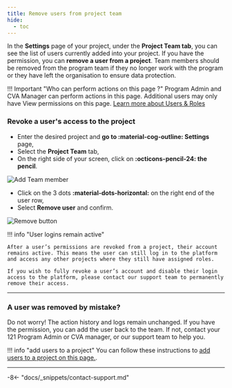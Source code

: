 ```yaml
---
title: Remove users from project team
hide:
  - toc
---
```


In the **Settings** page of your project, under the **Project Team tab**, you can see the list of users currently added into your project. If you have the permission, you can **remove a user from a project**. Team members should be removed from the program team if they no longer work with the program or they have left the organisation to ensure data protection.

!!! Important "Who can perform actions on this page ?"
    Program Admin and CVA Manager can perform actions in this page.
    Additional users may only have View permissions on this page. [Learn more about Users & Roles](../users/users-roles-page.md)

### Revoke a user's access to the project

- Enter the desired project and **go to :material-cog-outline: Settings** page,
- Select the **Project Team** tab,
- On the right side of your screen, click on **:octicons-pencil-24: the pencil**.

![Add Team member](../assets/img/SettingsProjectTeam.png)

- Click on the 3 dots **:material-dots-horizontal:**  on the right end of the user row,
- Select **Remove user** and confirm.

![Remove button](../assets/img/RemoveUserTeam.png)


!!! info "User logins remain active"

    After a user’s permissions are revoked from a project, their account remains active. This means the user can still log in to the platform and access any other projects where they still have assigned roles.
    
    If you wish to fully revoke a user’s account and disable their login access to the platform, please contact our support team to permanently remove their access.

---

### A user was removed by mistake?

Do not worry! The action history and logs remain unchanged. If you have the permission, you can add the user back to the team. If not, contact your 121 Program Admin or CVA manager, or our support team to help you.

!!! info "add users to a project"
    You can follow these instructions to [add users to a project on this page.](./add-team-members.md).

---

-8<- "docs/_snippets/contact-support.md"
